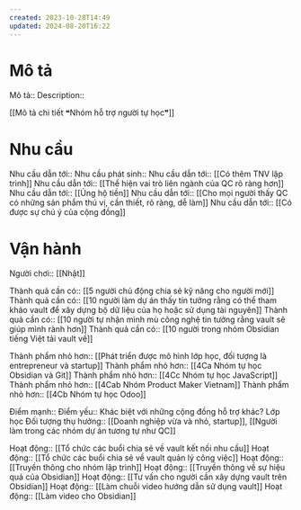 ```yaml
---
created: 2023-10-28T14:49
updated: 2024-08-20T16:22
---
```

# Mô tả
Mô tả::
Description::

[[Mô tả chi tiết ❝Nhóm hỗ trợ người tự học❞]]
# Nhu cầu
Nhu cầu dẫn tới::
Nhu cầu phát sinh::
Nhu cầu dẫn tới:: [[Có thêm TNV lập trình]]
Nhu cầu dẫn tới:: [[Thể hiện vai trò liên ngành của QC rõ ràng hơn]]
Nhu cầu dẫn tới:: [[Ủng hộ tiền]]
Nhu cầu dẫn tới:: [[Cho mọi người thấy QC có những sản phẩm thú vị, cần thiết, rõ ràng, dễ làm]]
Nhu cầu dẫn tới:: [[Có được sự chú ý của cộng đồng]]

# Vận hành
Người chơi:: [[Nhật]]

Thành quả cần có:: [[5 người chủ động chia sẻ kỹ năng cho người mới]]
Thành quả cần có:: [[10 người làm dự án thấy tin tưởng rằng có thể tham khảo vault để xây dựng bộ dữ liệu của họ hoặc sử dụng tài nguyên]]
Thành quả cần có:: [[10 người tự nhận mình mù công nghệ tin tưởng rằng vault sẽ giúp mình rành hơn]]
Thành quả cần có:: [[10 người trong nhóm Obsidian tiếng Việt tải vault về]]

Thành phẩm nhỏ hơn:: [[Phát triển được mô hình lớp học, đối tượng là entrepreneur và startup]]
Thành phẩm nhỏ hơn:: [[4Ca Nhóm tự học Obsidian và Git]]
Thành phẩm nhỏ hơn:: [[4Cc Nhóm tự học JavaScript]]
Thành phẩm nhỏ hơn:: [[4Cab Nhóm Product Maker Vietnam]]
Thành phẩm nhỏ hơn:: [[4Cb Nhóm tự học Odoo]]

Điểm mạnh::
Điểm yếu:: Khác biệt với những cộng đồng hỗ trợ khác? Lớp học
Đối tượng thụ hưởng:: [[Doanh nghiệp vừa và nhỏ, startup]], [[Người làm trong các nhóm dự án tương tự như QC]]

Hoạt động:: [[Tổ chức các buổi chia sẻ về vault kết nối nhu cầu]]
Hoạt động:: [[Tổ chức các buổi chia sẻ về vault quản lý công việc]]
Hoạt động:: [[Truyền thông cho nhóm lập trình]]
Hoạt động:: [[Truyền thông về sự hiệu quả của Obsidian]]
Hoạt động:: [[Tư vấn cho người cần xây dựng vault trên Obsidian]]
Hoạt động:: [[Làm chuỗi video hướng dẫn sử dụng vault]]
Hoạt động:: [[Làm video cho Obsidian]]

